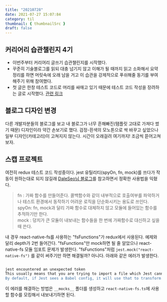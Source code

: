 ```yaml
---
title: "20210728"
date: 2021-07-27 15:07:84
category: til
thumbnail: { thumbnailSrc }
draft: false
---
```


## 커리어리 습관챌린지 4기 
- 이번주부터 커리어리 글쓰기 습관챌린지를 시작했다. 
- 꾸준히 기술블로그를 읽되 대충 넘기지 않고 이해가 될 때까지 읽고 소화해서 요약 정리를 하면 머릿속에 오래 남을 거고 이 습관을 강제적으로 푸쉬해줄 동기를 부여해주기 위해 참여했다. 
- 첫 글은 한창 테스트 코드로 머리를 싸매고 있기 때문에 테스트 코드 작성을 장려하는 글로 시작했다. [관련 링크](https://careerly.co.kr/comments/29160?utm_campaign=self-share) 

## 블로그 디자인 변경
다른 개발자분들의 블로그를 보고 내 블로그가 너무 흔해빠진(탬플릿 고대로 가져다 썼기 때문) 디자인이라 약간 손보기로 했다. 검정-흰색의 모노톤으로 싹 바꾸고 싶었으나 일부 디자인(카테고리)이 고쳐지지 않는다. 시간이 오래걸려 여기까지! 조금씩 뜯어고쳐보자. 

## 스캡 프로젝트 
여전히 redux 테스트 코드 작성중이다. jest 유틸리티(spyOn, fn, mock)를 쓰다가 작동이 원하는대로 되지 않길래 [DaleSeo님 블로그](https://www.daleseo.com/jest-fn-spy-on/)를 참고하면서 정확한 사용법을 익혔다.   
  
  > fn : 가짜 함수를 만들어준다. 콜백함수와 같이 내부적으로 호출여부를 파악하거나 테스트 환경에서 동작하기 어려운 로직을 단순화시키는 용도로 쓰인다.   
  spyOn: fn, mock과 달리 가짜 함수로 대체하지 않고 모듈에 들어있는 함수를 추적하기만 한다.  
  mock : 덩치가 큰 모듈이 내보내는 함수들을 한 번에 가짜함수로 대신하고 싶을 때 쓴다.  

내 경우 react-native-fs를 사용하는 "fsFunctions"가 redux에서 사용된다. 예제와 달리 depth가 2번 들어간다. "fsFunctions"만 mock하면 될 줄 알았으나 react-native-fs 모듈 임포트 문제가 발생한다. "fsFunctions"처럼 `jest.mock("react-native-fs")` 를 같이 써주기만 하면 해결될까? 아니다. 아래와 같은 에러가 발생한다. 

```bash

jest encountered an unexpected token
This usually means that you are trying to import a file which Jest cannot parse, e.g. it's not plain JavaScript.
By default, if Jest sees a Babel config, it will use that to transform your files, ignoring "node_modules".

```

이 에러를 해결하는 방법은 `__mocks__` 폴더를 생성하고 `react-native-fs.ts`에 사용할 함수를 모킹해서 내보내기하면 된다. 
